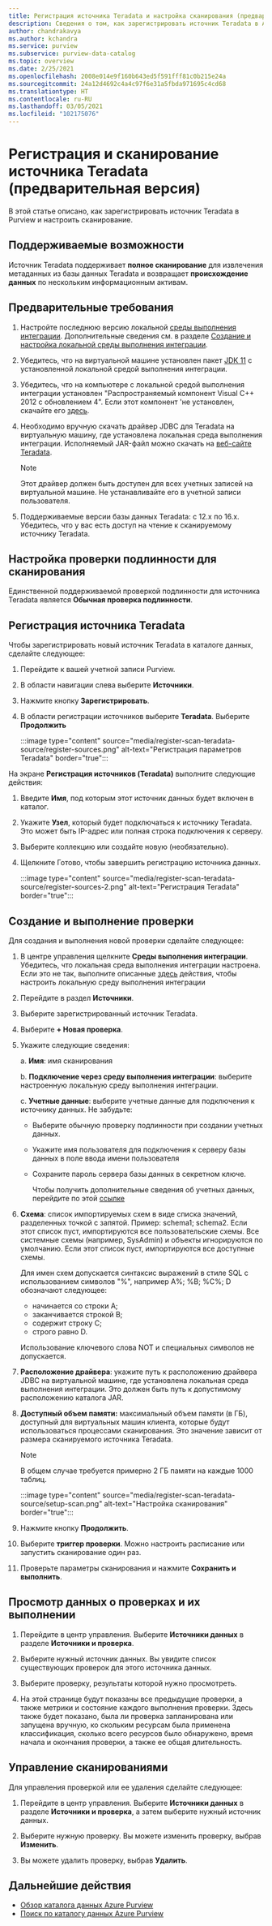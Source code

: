 ```yaml
---
title: Регистрация источника Teradata и настройка сканирования (предварительная версия) в Azure Purview
description: Сведения о том, как зарегистрировать источник Teradata в Azure Purview и настроить сканирование.
author: chandrakavya
ms.author: kchandra
ms.service: purview
ms.subservice: purview-data-catalog
ms.topic: overview
ms.date: 2/25/2021
ms.openlocfilehash: 2008e014e9f160b643ed5f591fff81c0b215e24a
ms.sourcegitcommit: 24a12d4692c4a4c97f6e31a5fbda971695c4cd68
ms.translationtype: HT
ms.contentlocale: ru-RU
ms.lasthandoff: 03/05/2021
ms.locfileid: "102175076"
---
```

# <a name="register-and-scan-teradata-source-preview"></a>Регистрация и сканирование источника Teradata (предварительная версия)

В этой статье описано, как зарегистрировать источник Teradata в Purview и настроить сканирование.

## <a name="supported-capabilities"></a>Поддерживаемые возможности

Источник Teradata поддерживает **полное сканирование** для извлечения метаданных из базы данных Teradata и возвращает **происхождение данных** по нескольким информационным активам.

## <a name="prerequisites"></a>Предварительные требования

1.  Настройте последнюю версию локальной [среды выполнения интеграции](https://www.microsoft.com/download/details.aspx?id=39717).
    Дополнительные сведения см. в разделе [Создание и настройка локальной среды выполнения интеграции](https://docs.microsoft.com/azure/data-factory/create-self-hosted-integration-runtime).

2.  Убедитесь, что на виртуальной машине установлен пакет [JDK 11](https://www.oracle.com/java/technologies/javase-jdk11-downloads.html) с установленной локальной средой выполнения интеграции.

3.  Убедитесь, что на компьютере с локальной средой выполнения интеграции установлен \"Распространяемый компонент Visual C++ 2012 с обновлением 4\". Если этот компонент \'не установлен, скачайте его [здесь](https://www.microsoft.com/download/details.aspx?id=30679).

4.  Необходимо вручную скачать драйвер JDBC для Teradata на виртуальную машину, где установлена локальная среда выполнения интеграции.
    Исполняемый JAR-файл можно скачать на [веб-сайте Teradata](https://downloads.teradata.com/).

    > [!Note]
    > Этот драйвер должен быть доступен для всех учетных записей на виртуальной машине. Не устанавливайте его в учетной записи пользователя.

5.  Поддерживаемые версии базы данных Teradata: с 12.x по 16.x. Убедитесь, что у вас есть доступ на чтение к сканируемому источнику Teradata.

## <a name="setting-up-authentication-for-a-scan"></a>Настройка проверки подлинности для сканирования

Единственной поддерживаемой проверкой подлинности для источника Teradata является **Обычная проверка подлинности**.

## <a name="register-a-teradata-source"></a>Регистрация источника Teradata

Чтобы зарегистрировать новый источник Teradata в каталоге данных, сделайте следующее:

1.  Перейдите к вашей учетной записи Purview.
2.  В области навигации слева выберите **Источники**.
3.  Нажмите кнопку **Зарегистрировать**.
4.  В области регистрации источников выберите **Teradata**. Выберите **Продолжить**

    :::image type="content" source="media/register-scan-teradata-source/register-sources.png" alt-text="Регистрация параметров Teradata" border="true":::

На экране **Регистрация источников (Teradata)** выполните следующие действия:

1.  Введите **Имя**, под которым этот источник данных будет включен в каталог.

2.  Укажите **Узел**, который будет подключаться к источнику Teradata. Это может быть IP-адрес или полная строка подключения к серверу.

3.  Выберите коллекцию или создайте новую (необязательно).

4.  Щелкните Готово, чтобы завершить регистрацию источника данных.

    :::image type="content" source="media/register-scan-teradata-source/register-sources-2.png" alt-text="Регистрация Teradata" border="true":::

## <a name="creating-and-running-a-scan"></a>Создание и выполнение проверки

Для создания и выполнения новой проверки сделайте следующее:

1.  В центре управления щелкните **Среды выполнения интеграции**. Убедитесь, что локальная среда выполнения интеграции настроена. Если это не так, выполните описанные [здесь](https://docs.microsoft.com/azure/purview/manage-integration-runtimes) действия, чтобы настроить локальную среду выполнения интеграции

2.  Перейдите в раздел **Источники**.

3.  Выберите зарегистрированный источник Teradata.

4.  Выберите **+ Новая проверка**.

5.  Укажите следующие сведения:

    а.  **Имя**: имя сканирования

    b.  **Подключение через среду выполнения интеграции**: выберите настроенную локальную среду выполнения интеграции.

    c.  **Учетные данные**: выберите учетные данные для подключения к источнику данных. Не забудьте:

    -   Выберите обычную проверку подлинности при создании учетных данных.
    -   Укажите имя пользователя для подключения к серверу базы данных в поле ввода имени пользователя
    -   Сохраните пароль сервера базы данных в секретном ключе.

        Чтобы получить дополнительные сведения об учетных данных, перейдите по этой [ссылке](https://docs.microsoft.com/azure/purview/manage-credentials)

6.  **Схема**: список импортируемых схем в виде списка значений, разделенных точкой с запятой. Пример: schema1; schema2. Если этот список пуст, импортируются все пользовательские схемы. Все системные схемы (например, SysAdmin) и объекты игнорируются по умолчанию. Если этот список пуст, импортируются все доступные схемы.

    Для имен схем допускается синтаксис выражений в стиле SQL с использованием символов "%", например A%; %B; %C%; D обозначают следующее:
    - начинается со строки A;    
    - заканчивается строкой B;    
    - содержит строку C;    
    - строго равно D.

    Использование ключевого слова NOT и специальных символов не допускается.

7.  **Расположение драйвера**: укажите путь к расположению драйвера JDBC на виртуальной машине, где установлена локальная среда выполнения интеграции. Это должен быть путь к допустимому расположению каталога JAR.

8.  **Доступный объем памяти:** максимальный объем памяти (в ГБ), доступный для виртуальных машин клиента, которые будут использоваться процессами сканирования. Это значение зависит от размера сканируемого источника Teradata.

    > [!Note] 
    > В общем случае требуется примерно 2 ГБ памяти на каждые 1000 таблиц.

    :::image type="content" source="media/register-scan-teradata-source/setup-scan.png" alt-text="Настройка сканирования" border="true":::

6.  Нажмите кнопку **Продолжить**.

7.  Выберите **триггер проверки**. Можно настроить расписание или запустить сканирование один раз.

8.  Проверьте параметры сканирования и нажмите **Сохранить и выполнить**.

## <a name="viewing-your-scans-and-scan-runs"></a>Просмотр данных о проверках и их выполнении

1. Перейдите в центр управления. Выберите **Источники данных** в разделе **Источники и проверка**.

2. Выберите нужный источник данных. Вы увидите список существующих проверок для этого источника данных.

3. Выберите проверку, результаты которой нужно просмотреть.

4. На этой странице будут показаны все предыдущие проверки, а также метрики и состояние каждого выполнения проверки. Здесь также будет показано, была ли проверка запланирована или запущена вручную, ко скольким ресурсам была применена классификация, сколько всего ресурсов было обнаружено, время начала и окончания проверки, а также ее общая длительность.

## <a name="manage-your-scans"></a>Управление сканированиями

Для управления проверкой или ее удаления сделайте следующее:

1. Перейдите в центр управления. Выберите **Источники данных** в разделе **Источники и проверка**, а затем выберите нужный источник данных.

2. Выберите нужную проверку. Вы можете изменить проверку, выбрав **Изменить**.

3. Вы можете удалить проверку, выбрав **Удалить**.

## <a name="next-steps"></a>Дальнейшие действия

- [Обзор каталога данных Azure Purview](how-to-browse-catalog.md)
- [Поиск по каталогу данных Azure Purview](how-to-search-catalog.md)